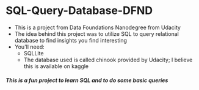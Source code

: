 # SQL-Query-Database-DFND
- This is a project from Data Foundations Nanodegree from Udacity
- The idea behind this project was to utilize SQL to query relational database to find insights you find interesting
- You'll need:
  - SQLLite
  - The database used is called chinook provided by Udacity; I believe this is available on kaggle
  
##### This is a fun project to learn SQL and to do some basic queries

